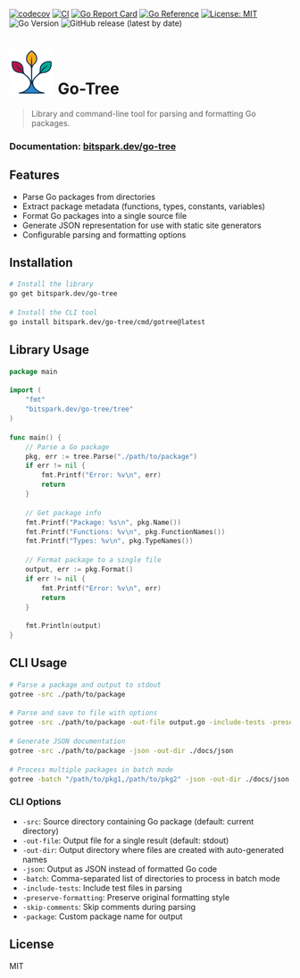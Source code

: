 [![codecov](https://codecov.io/gh/Bitspark/go-tree/branch/main/graph/badge.svg?token=CRRt8eRJBz)](https://app.codecov.io/gh/Bitspark/go-tree/tree/main)
[![CI](https://github.com/Bitspark/go-tree/actions/workflows/main-pipeline.yml/badge.svg)](https://github.com/Bitspark/go-tree/actions/workflows/main-pipeline.yml)
[![Go Report Card](https://goreportcard.com/badge/github.com/Bitspark/go-tree)](https://goreportcard.com/report/github.com/Bitspark/go-tree)
[![Go Reference](https://pkg.go.dev/badge/github.com/Bitspark/go-tree.svg)](https://pkg.go.dev/bitspark.dev/go-tree)
[![License: MIT](https://img.shields.io/badge/License-MIT-yellow.svg)](https://opensource.org/licenses/MIT)
![Go Version](https://img.shields.io/github/go-mod/go-version/Bitspark/go-tree)
![GitHub release (latest by date)](https://img.shields.io/github/v/release/Bitspark/go-tree)

# [![](assets/go-tree@h80px.png)](https://bitspark.dev/go-tree) Go-Tree

> Library and command-line tool for parsing and formatting Go packages.

### **Documentation**: [bitspark.dev/go-tree](https://bitspark.dev/go-tree)

## Features

- Parse Go packages from directories
- Extract package metadata (functions, types, constants, variables)
- Format Go packages into a single source file
- Generate JSON representation for use with static site generators
- Configurable parsing and formatting options

## Installation

```bash
# Install the library
go get bitspark.dev/go-tree

# Install the CLI tool
go install bitspark.dev/go-tree/cmd/gotree@latest
```

## Library Usage

```go
package main

import (
	"fmt"
	"bitspark.dev/go-tree/tree"
)

func main() {
	// Parse a Go package
	pkg, err := tree.Parse("./path/to/package")
	if err != nil {
		fmt.Printf("Error: %v\n", err)
		return
	}
	
	// Get package info
	fmt.Printf("Package: %s\n", pkg.Name())
	fmt.Printf("Functions: %v\n", pkg.FunctionNames())
	fmt.Printf("Types: %v\n", pkg.TypeNames())
	
	// Format package to a single file
	output, err := pkg.Format()
	if err != nil {
		fmt.Printf("Error: %v\n", err)
		return
	}
	
	fmt.Println(output)
}
```

## CLI Usage

```bash
# Parse a package and output to stdout
gotree -src ./path/to/package

# Parse and save to file with options
gotree -src ./path/to/package -out-file output.go -include-tests -preserve-formatting

# Generate JSON documentation
gotree -src ./path/to/package -json -out-dir ./docs/json

# Process multiple packages in batch mode
gotree -batch "/path/to/pkg1,/path/to/pkg2" -json -out-dir ./docs/json
```

### CLI Options

- `-src`: Source directory containing Go package (default: current directory)
- `-out-file`: Output file for a single result (default: stdout)
- `-out-dir`: Output directory where files are created with auto-generated names
- `-json`: Output as JSON instead of formatted Go code
- `-batch`: Comma-separated list of directories to process in batch mode
- `-include-tests`: Include test files in parsing
- `-preserve-formatting`: Preserve original formatting style
- `-skip-comments`: Skip comments during parsing
- `-package`: Custom package name for output

## License

MIT